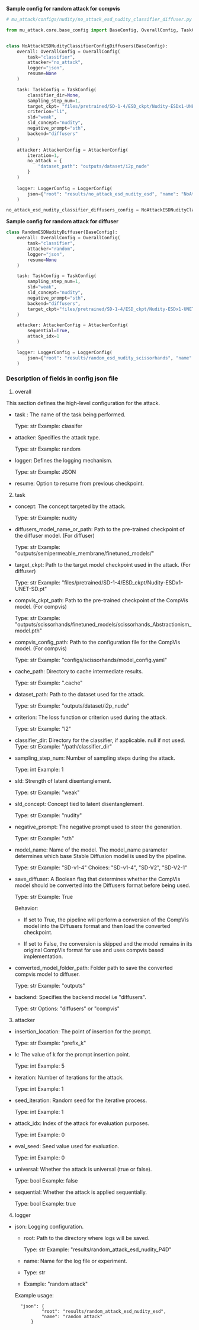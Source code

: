 
**Sample config for random attack for compvis**

```python
# mu_attack/configs/nudity/no_attack_esd_nudity_classifier_diffuser.py

from mu_attack.core.base_config import BaseConfig, OverallConfig, TaskConfig, AttackerConfig, LoggerConfig


class NoAttackESDNudityClassifierConfigDiffusers(BaseConfig):
    overall: OverallConfig = OverallConfig(
        task="classifier",
        attacker="no_attack",
        logger="json",
        resume=None
    )

    task: TaskConfig = TaskConfig(
        classifier_dir=None,
        sampling_step_num=1,
        target_ckpt= "files/pretrained/SD-1-4/ESD_ckpt/Nudity-ESDx1-UNET-SD.pt",
        criterion="l1",
        sld="weak",
        sld_concept="nudity",
        negative_prompt="sth",
        backend="diffusers"
    )

    attacker: AttackerConfig = AttackerConfig(
        iteration=1,
        no_attack = {
            "dataset_path": "outputs/dataset/i2p_nude"
        }
    )
    
    logger: LoggerConfig = LoggerConfig(
        json={"root": "results/no_attack_esd_nudity_esd", "name": "NoAttackEsdNudity"}
    )

no_attack_esd_nudity_classifier_diffusers_config = NoAttackESDNudityClassifierConfigDiffusers()


```


**Sample config for random attack for diffuser**

```python
class RandomESDNudityDiffuser(BaseConfig):
    overall: OverallConfig = OverallConfig(
        task="classifier",
        attacker="random",
        logger="json",
        resume=None
    )

    task: TaskConfig = TaskConfig(
        sampling_step_num=1,
        sld="weak",
        sld_concept="nudity",
        negative_prompt="sth",
        backend="diffusers",
        target_ckpt="files/pretrained/SD-1-4/ESD_ckpt/Nudity-ESDx1-UNET-SD.pt"
    )

    attacker: AttackerConfig = AttackerConfig(
        sequential=True,
        attack_idx=1
    )

    logger: LoggerConfig = LoggerConfig(
        json={"root": "results/random_esd_nudity_scissorhands", "name": "Hard Prompt"}
    )
```


### Description of fields in config json file

1. overall

This section defines the high-level configuration for the attack.

* task : The name of the task being performed.

    Type: str
    Example: classifer

* attacker: Specifies the attack type.

    Type: str
    Example: random

* logger: Defines the logging mechanism.

    Type: str
    Example: JSON

* resume: Option to resume from previous checkpoint.


2. task


* concept: The concept targeted by the attack.

    Type: str
    Example: nudity

* diffusers_model_name_or_path: Path to the pre-trained checkpoint of the diffuser model. (For diffuser)

    Type: str
    Example: "outputs/semipermeable_membrane/finetuned_models/"


* target_ckpt: Path to the target model checkpoint used in the attack.  (For diffuser)

    Type: str
    Example: "files/pretrained/SD-1-4/ESD_ckpt/Nudity-ESDx1-UNET-SD.pt"


* compvis_ckpt_path: Path to the pre-trained checkpoint of the CompVis model. (For compvis)

    Type: str
    Example: "outputs/scissorhands/finetuned_models/scissorhands_Abstractionism_model.pth"


* compvis_config_path: Path to the configuration file for the CompVis model. (For compvis)

    Type: str
    Example: "configs/scissorhands/model_config.yaml"

* cache_path: Directory to cache intermediate results.

    Type: str
    Example: ".cache"

* dataset_path: Path to the dataset used for the attack.

    Type: str
    Example: "outputs/dataset/i2p_nude"

* criterion: The loss function or criterion used during the attack.

    Type: str
    Example: "l2"

* classifier_dir: Directory for the classifier, if applicable. null if not used.
    Type: str
    Example: "/path/classifier_dir"

* sampling_step_num: Number of sampling steps during the attack.

    Type: int
    Example: 1

* sld: Strength of latent disentanglement.

    Type: str
    Example: "weak" 

* sld_concept: Concept tied to latent disentanglement.

    Type: str
    Example: "nudity"

* negative_prompt: The negative prompt used to steer the generation. 

    Type: str
    Example: "sth"

* model_name: Name of the model. The model_name parameter determines which base Stable Diffusion model is used by the pipeline.

    Type: str
    Example: "SD-v1-4"
    Choices: "SD-v1-4", "SD-V2", "SD-V2-1"

* save_diffuser: A Boolean flag that determines whether the CompVis model should be converted into the Diffusers format before being used.

    Type: str
    Example: True

    Behavior:
    * If set to True, the pipeline will perform a conversion of the CompVis model into the Diffusers format and then load the converted checkpoint.

    * If set to False, the conversion is skipped and the model remains in its original CompVis format for use and uses compvis based implementation.

* converted_model_folder_path: Folder path to save the converted compvis model to diffuser.

    Type: str
    Example: "outputs"

* backend: Specifies the backend model i.e "diffusers".

    Type: str
    Options: "diffusers" or "compvis"


3. attacker

* insertion_location: The point of insertion for the prompt.

    Type: str
    Example: "prefix_k"

* k: The value of k for the prompt insertion point.

    Type: int
    Example: 5

* iteration: Number of iterations for the attack.

    Type: int
    Example: 1

* seed_iteration: Random seed for the iterative process.

    Type: int
    Example: 1

* attack_idx: Index of the attack for evaluation purposes.

    Type: int
    Example: 0

* eval_seed: Seed value used for evaluation.

    Type: int
    Example: 0

* universal: Whether the attack is universal (true or false).

    Type: bool
    Example: false

* sequential: Whether the attack is applied sequentially.

    Type: bool
    Example: true


4. logger

* json: Logging configuration.

    - root: Path to the directory where logs will be saved.

        Type: str
        Example: "results/random_attack_esd_nudity_P4D"


    - name: Name for the log file or experiment.

    - Type: str
    - Example: "random attack"

    Example usage:


        "json": {
                "root": "results/random_attack_esd_nudity_esd",
                "name": "random attack"
            }
